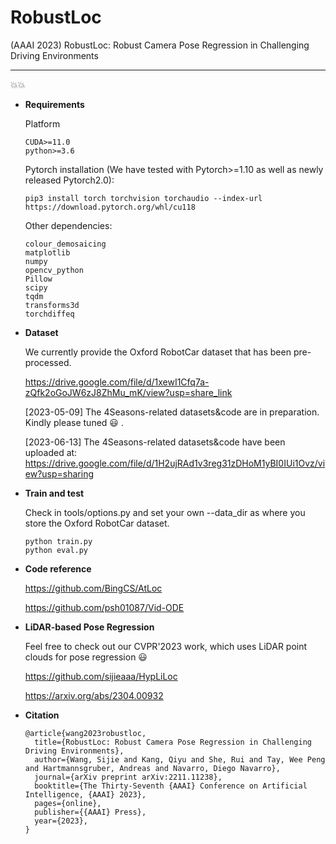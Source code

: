# RobustLoc

(AAAI 2023) RobustLoc: Robust Camera Pose Regression in Challenging Driving Environments

** **

:boom::boom:

- **Requirements**

  Platform

  ```
  CUDA>=11.0
  python>=3.6
  ```

  Pytorch installation (We have tested with Pytorch>=1.10 as well as newly released Pytorch2.0):

  ```
  pip3 install torch torchvision torchaudio --index-url https://download.pytorch.org/whl/cu118
  ```

  Other dependencies:

  ```
  colour_demosaicing
  matplotlib
  numpy
  opencv_python
  Pillow
  scipy
  tqdm
  transforms3d
  torchdiffeq
  ```

- **Dataset**

  We currently provide the Oxford RobotCar dataset that has been pre-processed. 

  https://drive.google.com/file/d/1xewI1Cfq7a-zQfk2oGoJW6zJ8ZhMu_mK/view?usp=share_link

  [2023-05-09] The 4Seasons-related datasets&code are in preparation. Kindly please tuned :smiley: .
  
  [2023-06-13] The 4Seasons-related datasets&code have been uploaded at: https://drive.google.com/file/d/1H2ujRAd1v3reg31zDHoM1yBI0IUi1Ovz/view?usp=sharing

- **Train and test**

  Check in tools/options.py and set your own --data_dir as where you store the Oxford RobotCar dataset.

  ```
  python train.py
  python eval.py
  ```

- **Code reference**

  https://github.com/BingCS/AtLoc

  https://github.com/psh01087/Vid-ODE

- **LiDAR-based Pose Regression**

  Feel free to check out our  CVPR'2023 work, which uses LiDAR point clouds for pose regression  :smiley: 

  https://github.com/sijieaaa/HypLiLoc

  https://arxiv.org/abs/2304.00932

- **Citation**

  ```
  @article{wang2023robustloc,
    title={RobustLoc: Robust Camera Pose Regression in Challenging Driving Environments},
    author={Wang, Sijie and Kang, Qiyu and She, Rui and Tay, Wee Peng and Hartmannsgruber, Andreas and Navarro, Diego Navarro},
    journal={arXiv preprint arXiv:2211.11238},
    booktitle={The Thirty-Seventh {AAAI} Conference on Artificial Intelligence, {AAAI} 2023},
    pages={online},
    publisher={{AAAI} Press},
    year={2023},
  }
  ```
